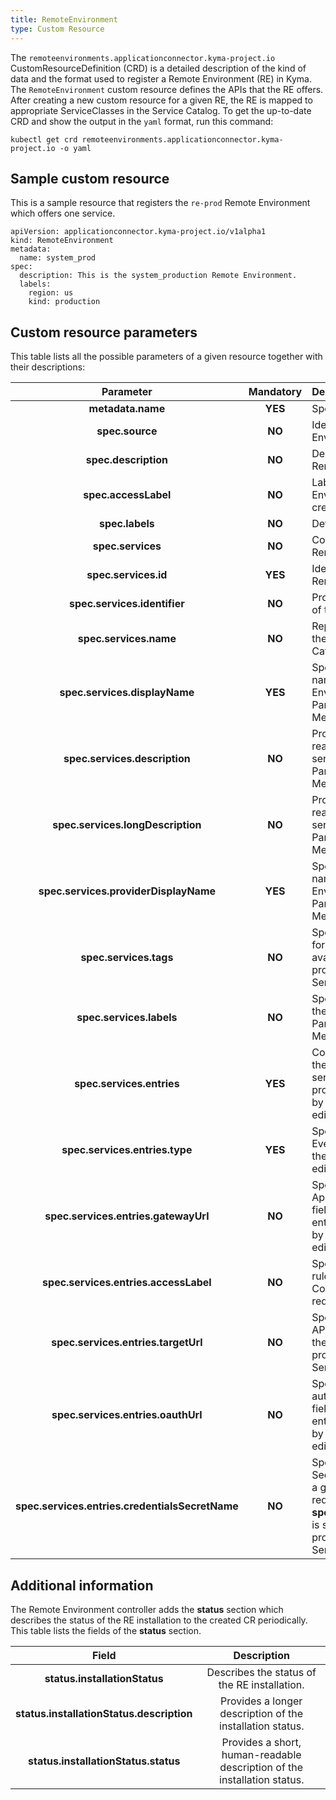 ```yaml
---
title: RemoteEnvironment
type: Custom Resource
---
```


The `remoteenvironments.applicationconnector.kyma-project.io` CustomResourceDefinition (CRD) is a detailed description of the kind of data and the format used to register a Remote Environment (RE) in Kyma. The `RemoteEnvironment` custom resource defines the APIs that the RE offers. After creating a new custom resource for a given RE, the RE is mapped to appropriate ServiceClasses in the Service Catalog. To get the up-to-date CRD and show the output in the `yaml` format, run this command:

```
kubectl get crd remoteenvironments.applicationconnector.kyma-project.io -o yaml
```

## Sample custom resource

This is a sample resource that registers the `re-prod` Remote Environment which offers one service.

```
apiVersion: applicationconnector.kyma-project.io/v1alpha1
kind: RemoteEnvironment
metadata:
  name: system_prod
spec:
  description: This is the system_production Remote Environment.
  labels:
    region: us
    kind: production
```

## Custom resource parameters

This table lists all the possible parameters of a given resource together with their descriptions:

| Parameter   |      Mandatory      |  Description |
|:----------:|:-------------:|:------|
| **metadata.name** |    **YES**   | Specifies the name of the CR. |
| **spec.source** |    **NO**   | Identifies the Remote Environment in the cluster. |
| **spec.description** |    **NO**   | Describes the connected Remote Environment.  |
| **spec.accessLabel** |    **NO**   | Labels the RE when an EnvironmentMapping is created. |
| **spec.labels** |    **NO**   | Defines the labels of the RE. |
| **spec.services** |    **NO**   | Contains all services that the Remote Environment provides. |
| **spec.services.id** |    **YES**   | Identifies the service that the Remote Environment provides. |
| **spec.services.identifier** |    **NO**   | Provides an additional identifier of the ServiceClass. |
| **spec.services.name** |    **NO**   | Represents a unique name of the service used by the Service Catalog. |
| **spec.services.displayName** |    **YES**   | Specifies a human-readable name of the Remote Environment service. Parameter provided by the Metadata Service, do not edit. |
| **spec.services.description** |    **NO**   | Provides a short, human-readable description of the service offered by the RE. Parameter provided by the Metadata Service, do not edit. |
| **spec.services.longDescription** |    **NO**   | Provides a longer, human-readable description of the service offered by the RE. Parameter provided by the Metadata Service, do not edit. |
| **spec.services.providerDisplayName** |    **YES**   | Specifies a human-readable name of the Remote Environment service provider. Parameter provided by the Metadata Service, do not edit. |
| **spec.services.tags** |    **NO**   | Specifies additional tags used for better documentation of the available APIs. Parameter provided by the Metadata Service, do not edit. |
| **spec.services.labels** |    **NO**   | Specifies additional labels for the service offered by the RE. Parameter provided by the Metadata Service, do not edit. |
| **spec.services.entries** |    **YES**   | Contains the information about the APIs and Events that the service offered by the RE provides. Parameter provided by the Metadata Service, do not edit. |
| **spec.services.entries.type** |    **YES**   | Specifies the entry type: API or Event. Parameter provided by the Metadata Service, do not edit. |
| **spec.services.entries.gatewayUrl** |    **NO**   | Specifies the URL of the Application Connector. This field is required for the API entry type. Parameter provided by the Metadata Service, do not edit. |
| **spec.services.entries.accessLabel** |    **NO**   | Specifies the label used in Istio rules in the Application Connector. This field is required for the API entry type. |
| **spec.services.entries.targetUrl** |    **NO**   | Specifies the URL of a given API. This field is required for the API entry type. Parameter provided by the Metadata Service, do not edit. |
| **spec.services.entries.oauthUrl** |    **NO**   | Specifies the URL used to authorize with a given API. This field is required for the API entry type. Parameter provided by the Metadata Service, do not edit. |
| **spec.services.entries.credentialsSecretName** |    **NO**   | Specifies the name of the Secret which allows you to call a given API. This field is required if **spec.services.entries.oauthUrl** is specified. Parameter provided by the Metadata Service, do not edit. |

## Additional information

The Remote Environment controller adds the **status** section which describes the status of the RE installation to the created CR periodically. This table lists the fields of the **status** section.

| Field   |  Description |
|:----------:|:-------------:|
| **status.installationStatus** | Describes the status of the RE installation. |
| **status.installationStatus.description** | Provides a longer description of the installation status. |
| **status.installationStatus.status** | Provides a short, human-readable description of the installation status. |
